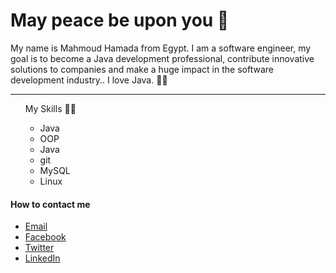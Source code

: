 # May peace be upon you 👋

My name is Mahmoud Hamada from Egypt. I am a software engineer, my goal is to become a Java development professional, contribute innovative solutions to companies and make a huge impact in the software development industry.. I love Java. 👨‍💻
- - -
<ol>
    <summary>My Skills 👨‍💻</summary>
    <p>
        <ul>
            <li>
                 Java
            </li>
            <li>
                 OOP
            </li>
            <li>
                 Java
            </li>
            <li>
               git
            </li>
            <li>
                 MySQL
            </li>
            <li>
                Linux
            </li>
        </ul>
    </p>
</ol>

#### How to contact me
* [Email](mailto:mahmoudh.abdelhady@gmail.com)
* [Facebook](https://fb.com/mahmmoud.mido.3)
* [Twitter](https://www.twitter.com/mahmoud68852876)
* [LinkedIn](https://linkedin.com/in/mahmoud-hamada-47b710197/)
